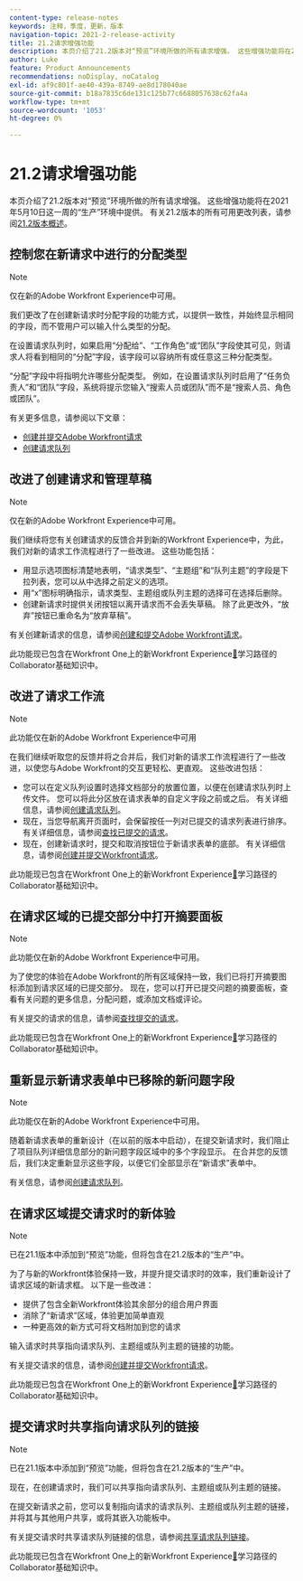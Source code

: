 ```yaml
---
content-type: release-notes
keywords: 注释，季度，更新，版本
navigation-topic: 2021-2-release-activity
title: 21.2请求增强功能
description: 本页介绍了21.2版本对“预览”环境所做的所有请求增强。 这些增强功能将在2021年5月10日这一周的“生产”环境中提供。 有关21.2版本中可用的所有更改列表，请参阅21.2版本概述。
author: Luke
feature: Product Announcements
recommendations: noDisplay, noCatalog
exl-id: af9c801f-ae40-439a-8749-ae8d178040ae
source-git-commit: b18a7835c6de131c125b77c6688057638c62fa4a
workflow-type: tm+mt
source-wordcount: '1053'
ht-degree: 0%

---
```


# 21.2请求增强功能

本页介绍了21.2版本对“预览”环境所做的所有请求增强。 这些增强功能将在2021年5月10日这一周的“生产”环境中提供。 有关21.2版本的所有可用更改列表，请参阅[21.2版本概述](../../../product-announcements/product-releases/21.2-release-activity/21-2-release-overview.md)。

## 控制您在新请求中进行的分配类型

>[!NOTE]
>
>仅在新的Adobe Workfront Experience中可用。

我们更改了在创建新请求时分配字段的功能方式，以提供一致性，并始终显示相同的字段，而不管用户可以输入什么类型的分配。

在设置请求队列时，如果启用“分配给”、“工作角色”或“团队”字段使其可见，则请求人将看到相同的“分配”字段，该字段可以容纳所有或任意这三种分配类型。

“分配”字段中将指明允许哪些分配类型。 例如，在设置请求队列时启用了“任务负责人”和“团队”字段，系统将提示您输入“搜索人员或团队”而不是“搜索人员、角色或团队”。

有关更多信息，请参阅以下文章：

* [创建并提交Adobe Workfront请求](/help/quicksilver/manage-work/requests/create-requests/create-submit-requests.md)
* [创建请求队列](../../../manage-work/requests/create-and-manage-request-queues/create-request-queue.md)

## 改进了创建请求和管理草稿

>[!NOTE]
>
>仅在新的Adobe Workfront Experience中可用。

我们继续将您有关创建请求的反馈合并到新的Workfront Experience中，为此，我们对新的请求工作流程进行了一些改进。 这些功能包括：

* 用显示选项图标清楚地表明，“请求类型”、“主题组”和“队列主题”的字段是下拉列表，您可以从中选择之前定义的选项。
* 用“x”图标明确指示，请求类型、主题组或队列主题的选择可在选择后删除。
* 创建新请求时提供关闭按钮以离开请求而不会丢失草稿。 除了此更改外，“放弃”按钮已重命名为“放弃草稿”。

有关创建新请求的信息，请参阅[创建和提交Adobe Workfront请求](/help/quicksilver/manage-work/requests/create-requests/create-submit-requests.md)。

此功能现已包含在Workfront One上的新Workfront Experience[&#128279;](https://experienceleague.adobe.com/en/docs/workfront-learn/tutorials-workfront/manage-work/issues-requests/make-a-request)学习路径的Collaborator基础知识中。

## 改进了请求工作流

>[!NOTE]
>
>此功能仅在新的Adobe Workfront Experience中可用

在我们继续听取您的反馈并将之合并后，我们对新的请求工作流程进行了一些改进，以使您与Adobe Workfront的交互更轻松、更直观。 这些改进包括：

* 您可以在定义队列设置时选择文档部分的放置位置，以便在创建请求队列时上传文件。 您可以将此分区放在请求表单的自定义字段之前或之后。 有关详细信息，请参阅[创建请求队列](../../../manage-work/requests/create-and-manage-request-queues/create-request-queue.md)。
* 现在，当您导航离开页面时，会保留按任一列对已提交的请求列表进行排序。 有关详细信息，请参阅[查找已提交的请求](../../../manage-work/requests/create-requests/locate-submitted-requests.md)。
* 现在，创建新请求时，提交和取消按钮位于新请求表单的底部。 有关详细信息，请参阅[创建并提交Workfront请求](/help/quicksilver/manage-work/requests/create-requests/create-submit-requests.md)。

此功能现已包含在Workfront One上的新Workfront Experience[&#128279;](https://experienceleague.adobe.com/en/docs/workfront-learn/tutorials-workfront/manage-work/issues-requests/make-a-request)学习路径的Collaborator基础知识中。

## 在请求区域的已提交部分中打开摘要面板

>[!NOTE]
>
>此功能仅在新的Adobe Workfront Experience中可用。

为了使您的体验在Adobe Workfront的所有区域保持一致，我们已将打开摘要图标添加到请求区域的已提交部分。 现在，您可以打开已提交问题的摘要面板，查看有关问题的更多信息，分配问题，或添加文档或评论。

有关提交的请求的信息，请参阅[查找提交的请求](../../../manage-work/requests/create-requests/locate-submitted-requests.md)。

此功能现已包含在Workfront One上的新Workfront Experience[&#128279;](https://experienceleague.adobe.com/en/docs/workfront-learn/tutorials-workfront/manage-work/issues-requests/make-a-request)学习路径的Collaborator基础知识中。

## 重新显示新请求表单中已移除的新问题字段

>[!NOTE]
>
>此功能仅在新的Adobe Workfront Experience中可用。

随着新请求表单的重新设计（在以前的版本中启动），在提交新请求时，我们阻止了项目队列详细信息部分的新问题字段区域中的多个字段显示。 在合并您的反馈后，我们决定重新显示这些字段，以便它们全部显示在“新请求”表单中。

有关信息，请参阅[创建请求队列](../../../manage-work/requests/create-and-manage-request-queues/create-request-queue.md)。

## 在请求区域提交请求时的新体验

>[!NOTE]
>
>已在21.1版本中添加到“预览”功能，但将包含在21.2版本的“生产”中。

为了与新的Workfront体验保持一致，并提升提交请求时的效率，我们重新设计了请求区域的新请求框。 以下是一些改进：

* 提供了包含全新Workfront体验其余部分的组合用户界面
* 消除了“新请求”区域，体验更加简单直观
* 一种更高效的新方式可将文档附加到您的请求

输入请求时共享指向请求队列、主题组或队列主题的链接的功能。

有关提交请求的信息，请参阅[创建并提交Workfront请求](/help/quicksilver/manage-work/requests/create-requests/create-submit-requests.md)。

此功能现已包含在Workfront One上的新Workfront Experience[&#128279;](https://experienceleague.adobe.com/en/docs/workfront-learn/tutorials-workfront/manage-work/issues-requests/make-a-request)学习路径的Collaborator基础知识中。

## 提交请求时共享指向请求队列的链接

>[!NOTE]
>
>已在21.1版本中添加到“预览”功能，但将包含在21.2版本的“生产”中。

现在，在创建请求时，我们可以共享指向请求队列、主题组或队列主题的链接。

在提交新请求之前，您可以复制指向请求的请求队列、主题组或队列主题的链接，并将其与其他用户共享，或将其嵌入功能板中。

有关提交请求时共享请求队列链接的信息，请参阅[共享请求队列链接](../../../manage-work/requests/create-requests/share-link-to-request-queue.md)。

此功能现已包含在Workfront One上的新Workfront Experience[&#128279;](https://experienceleague.adobe.com/en/docs/workfront-learn/tutorials-workfront/manage-work/issues-requests/make-a-request)学习路径的Collaborator基础知识中。
